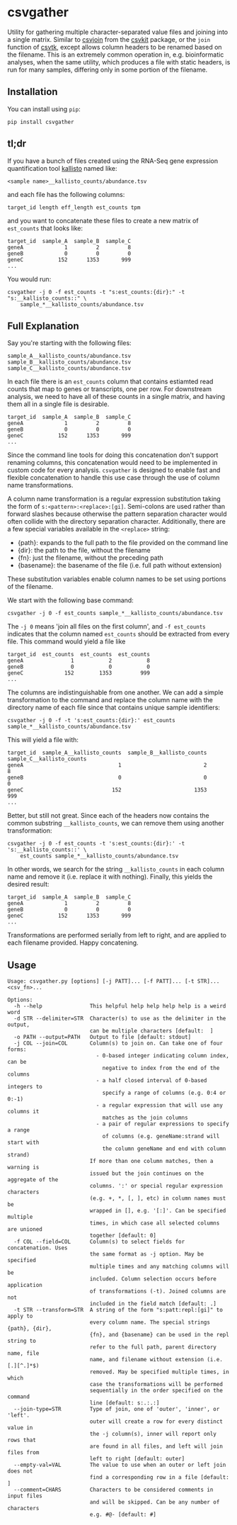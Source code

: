 # csvgather

Utility for gathering multiple character-separated value files and joining into
a single matrix. Similar to [csvjoin](http://csvkit.readthedocs.io/en/latest/scripts/csvjoin.html)
from the [csvkit](http://csvkit.readthedocs.io) package, or the `join` function
of [csvtk](bioinf.shenwei.me/csvtk), except allows column headers to be renamed
based on the filename. This is an extremely common operation in, e.g.
bioinformatic analyses, when the same utility, which produces a file with static
headers, is run for many samples, differing only in some portion of the
filename.

## Installation

You can install using `pip`:

```
pip install csvgather
```

## tl;dr

If you have a bunch of files created using the RNA-Seq gene expression
quantification tool [kallisto](https://pachterlab.github.io/kallisto/about)
named like:

```
<sample name>__kallisto_counts/abundance.tsv
```

and each file has the following columns:

```
target_id length eff_length est_counts tpm
```

and you want to concatenate these files to create a new matrix of `est_counts`
that looks like:

```
target_id  sample_A  sample_B  sample_C
geneA             1         2         8
geneB             0         0         0
geneC           152      1353       999
...
```

You would run:

```
csvgather -j 0 -f est_counts -t "s:est_counts:{dir}:" -t "s:__kallisto_counts::" \
    sample_*__kallisto_counts/abundance.tsv
```

## Full Explanation

Say you're starting with the following files:

```
sample_A__kallisto_counts/abundance.tsv
sample_B__kallisto_counts/abundance.tsv
sample_C__kallisto_counts/abundance.tsv
```

In each file there is an `est_counts` column that contains estiamted read
counts that map to genes or transcripts, one per row. For downstream analysis,
we need to have all of these counts in a single matrix, and having them all
in a single file is desirable.

```
target_id  sample_A  sample_B  sample_C
geneA             1         2         8
geneB             0         0         0
geneC           152      1353       999
...
```

Since the command line tools for doing this concatenation don't support
renaming columns, this concatenation would need to be implemented in custom
code for every analysis. `csvgather` is designed to enable fast and flexible
concatenation to handle this use case through the use of column name
transformations.

A column name transformation is a regular expression substitution taking the
form of `s:<pattern>:<replace>:[gi]`. Semi-colons are used rather than forward
slashes because otherwise the pattern separation character would often collide
with the directory separation character. Additionally, there are a few special
variables available in the `<replace>` string:

- {path}:      expands to the full path to the file provided on the command line
- {dir}:       the path to the file, without the filename
- {fn}:        just the filename, without the preceding path
- {basename}:  the basename of the file (i.e. full path without extension)

These substitution variables enable column names to be set using portions of
the filename.

We start with the following base command:

```
csvgather -j 0 -f est_counts sample_*__kallisto_counts/abundance.tsv
```

The `-j 0` means 'join all files on the first column', and `-f est_counts`
indicates that the column named `est_counts` should be extracted from every
file. This command would yield a file like

```
target_id  est_counts  est_counts  est_counts
geneA               1           2           8
geneB               0           0           0
geneC             152        1353         999
...
```

The columns are indistinguishable from one another. We can add a simple
transformation to the command and replace the column name with the
directory name of each file since that contains unique sample identifiers:

```
csvgather -j 0 -f -t 's:est_counts:{dir}:' est_counts sample_*__kallisto_counts/abundance.tsv
```

This will yield a file with:

```
target_id  sample_A__kallisto_counts  sample_B__kallisto_counts  sample_C__kallisto_counts
geneA                              1                          2                          8
geneB                              0                          0                          0
geneC                            152                       1353                        999
...
```

Better, but still not great. Since each of the headers now contains the
common substring `__kallisto_counts`, we can remove them using another
transformation:

```
csvgather -j 0 -f est_counts -t 's:est_counts:{dir}:' -t 's:__kallisto_counts::' \
    est_counts sample_*__kallisto_counts/abundance.tsv
```

In other words, we search for the string `__kallisto_counts` in each column name and
remove it (i.e. replace it with nothing). Finally, this yields the desired result:

```
target_id  sample_A  sample_B  sample_C
geneA             1         2         8
geneB             0         0         0
geneC           152      1353       999
...
```

Transformations are performed serially from left to right, and are applied to
each filename provided. Happy concatening.

## Usage

```
Usage: csvgather.py [options] [-j PATT]... [-f PATT]... [-t STR]... <csv_fn>...

Options:
  -h --help               This helpful help help help help is a weird word
  -d STR --delimiter=STR  Character(s) to use as the delimiter in the output,
                          can be multiple characters [default:  ]
  -o PATH --output=PATH   Output to file [default: stdout]
  -j COL --join=COL       Column(s) to join on. Can take one of four forms:
                            - 0-based integer indicating column index, can be
                              negative to index from the end of the columns
                            - a half closed interval of 0-based integers to
                              specify a range of columns (e.g. 0:4 or 0:-1)
                            - a regular expression that will use any columns it
                              matches as the join columns
                            - a pair of regular expressions to specify a range
                              of columns (e.g. geneName:strand will start with
                              the column geneName and end with column strand)
                          If more than one column matches, then a warning is
                          issued but the join continues on the aggregate of the
                          columns. ':' or special regular expression characters
                          (e.g. +, *, [, ], etc) in column names must be
                          wrapped in [], e.g. '[:]'. Can be specified multiple
                          times, in which case all selected columns are unioned
                          together [default: 0]
  -f COL --field=COL      Column(s) to select fields for concatenation. Uses
                          the same format as -j option. May be specified
                          multiple times and any matching columns will be
                          included. Column selection occurs before application
                          of transformations (-t). Joined columns are not
                          included in the field match [default: .]
  -t STR --transform=STR  A string of the form "s:patt:repl:[gi]" to apply to
                          every column name. The special strings {path}, {dir},
                          {fn}, and {basename} can be used in the repl string to
                          refer to the full path, parent directory name, file
                          name, and filename without extension (i.e. [.][^.]*$)
                          removed. May be specified multiple times, in which
                          case the transformations will be performed
                          sequentially in the order specified on the command
                          line [default: s:.:.:]
  --join-type=STR         Type of join, one of 'outer', 'inner', or 'left'.
                          outer will create a row for every distinct value in
                          the -j column(s), inner will report only rows that
                          are found in all files, and left will join files from
                          left to right [default: outer]
  --empty-val=VAL         The value to use when an outer or left join does not
                          find a corresponding row in a file [default: ]
  --comment=CHARS         Characters to be considered comments in input files
                          and will be skipped. Can be any number of characters
                          e.g. #@- [default: #]

```
